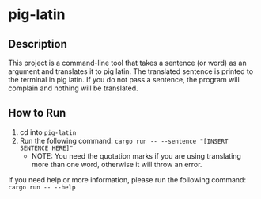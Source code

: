 # pig-latin

## Description
This project is a command-line tool that takes a sentence (or word) as an argument and translates it to pig latin. The translated sentence is printed to the terminal in pig latin. If you do not pass a sentence, the program will complain and nothing will be translated. 

## How to Run 
1) cd into `pig-latin`
2) Run the following command: `cargo run -- --sentence "[INSERT SENTENCE HERE]"`
    - NOTE: You need the quotation marks if you are using translating more than one word, otherwise it will throw an error. 

If you need help or more information, please run the following command: `cargo run -- --help`